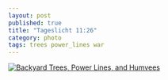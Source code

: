 ```yaml
---
layout: post
published: true
title: "Tageslicht 11:26"
category: photo
tags: trees power_lines war
---
```


[![Backyard Trees, Power Lines, and Humvees](http://37.media.tumblr.com/323dff90829fddaff86c8e6ebad30bea/tumblr_n651mvfx6z1rive1ro1_500.jpg)](http://dr3wh0.tumblr.com/post/86803387364 "View on Tumblr")